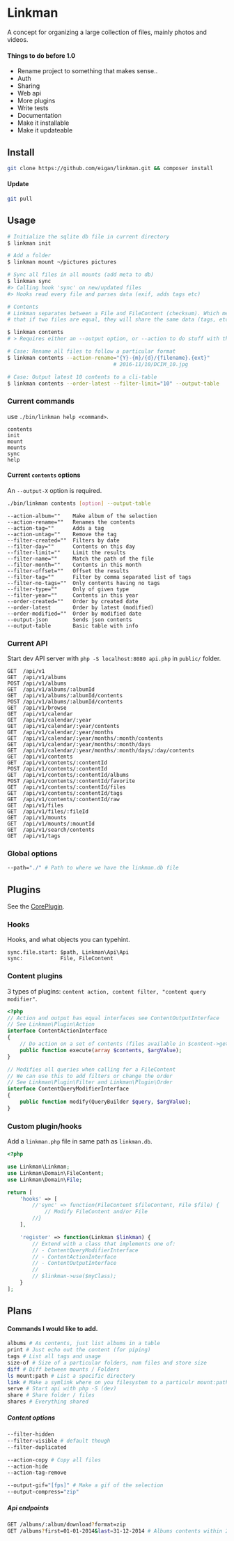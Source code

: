 # Linkman
A concept for organizing a large collection of files, mainly photos and videos.

#### Things to do before 1.0
- Rename project to something that makes sense..
- Auth
- Sharing
- Web api
- More plugins
- Write tests
- Documentation
- Make it installable
- Make it updateable

## Install
```bash
git clone https://github.com/eigan/linkman.git && composer install
```

#### Update
```bash
git pull
```

## Usage
```sh
# Initialize the sqlite db file in current directory
$ linkman init

# Add a folder
$ linkman mount ~/pictures pictures

# Sync all files in all mounts (add meta to db)
$ linkman sync
#> Calling hook 'sync' on new/updated files
#> Hooks read every file and parses data (exif, adds tags etc)

# Contents
# Linkman separates between a File and FileContent (checksum). Which means
# that if two files are equal, they will share the same data (tags, etc)

$ linkman contents
# > Requires either an --output option, or --action to do stuff with the content

# Case: Rename all files to follow a particular format
$ linkman contents --action-rename="{Y}-{m}/{d}/{filename}.{ext}"
                                  # 2016-11/10/DCIM_10.jpg

# Case: Output latest 10 contents to a cli-table
$ linkman contents --order-latest --filter-limit="10" --output-table

```

### Current commands
use `./bin/linkman help <command>`.
```
contents
init
mount
mounts
sync
help
```

#### Current `contents` options
An `--output-X` option is required.

```bash
./bin/linkman contents [option] --output-table
```

```
--action-album=""    Make album of the selection
--action-rename=""   Renames the contents
--action-tag=""      Adds a tag
--action-untag=""    Remove the tag
--filter-created=""  Filters by date
--filter-day=""      Contents on this day
--filter-limit=""    Limit the results
--filter-name=""     Match the path of the file
--filter-month=""    Contents in this month
--filter-offset=""   Offset the results
--filter-tag=""      Filter by comma separated list of tags
--filter-no-tags=""  Only contents having no tags
--filter-type=""     Only of given type
--filter-year=""     Contents in this year
--order-created=""   Order by created date
--order-latest       Order by latest (modified)
--order-modified=""  Order by modified date
--output-json        Sends json contents
--output-table       Basic table with info
```

### Current API
Start dev API server with `php -S localhost:8080 api.php` in `public/` folder.
```
GET  /api/v1
GET  /api/v1/albums
POST /api/v1/albums
GET  /api/v1/albums/:albumId
GET  /api/v1/albums/:albumId/contents
POST /api/v1/albums/:albumId/contents
GET  /api/v1/browse
GET  /api/v1/calendar
GET  /api/v1/calendar/:year
GET  /api/v1/calendar/:year/contents
GET  /api/v1/calendar/:year/months
GET  /api/v1/calendar/:year/months/:month/contents
GET  /api/v1/calendar/:year/months/:month/days
GET  /api/v1/calendar/:year/months/:month/days/:day/contents
GET  /api/v1/contents
GET  /api/v1/contents/:contentId
POST /api/v1/contents/:contentId
GET  /api/v1/contents/:contentId/albums
POST /api/v1/contents/:contentId/favorite
GET  /api/v1/contents/:contentId/files
GET  /api/v1/contents/:contentId/tags
GET  /api/v1/contents/:contentId/raw
GET  /api/v1/files
GET  /api/v1/files/:fileId
GET  /api/v1/mounts
GET  /api/v1/mounts/:mountId
GET  /api/v1/search/contents
GET  /api/v1/tags
```

### Global options
```sh
--path="./" # Path to where we have the linkman.db file
```


## Plugins
See the [CorePlugin](src/Plugin/CorePlugin.php).

### Hooks
Hooks, and what objects you can typehint.
```
sync.file.start: $path, Linkman\Api\Api
sync:            File, FileContent
```

### Content plugins
3 types of plugins: `content action, content filter, "content query modifier"`.

```php
<?php
// Action and output has equal interfaces see ContentOutputInterface
// See Linkman\Plugin\Action
interface ContentActionInterface
{
    // Do action on a set of contents (files available in $content->getFiles())
    public function execute(array $contents, $argValue);
}

// Modifies all queries when calling for a FileContent
// We can use this to add filters or change the order
// See Linkman\Plugin\Filter and Linkman\Plugin\Order
interface ContentQueryModifierInterface
{
    public function modify(QueryBuilder $query, $argValue);
}

```

### Custom plugin/hooks
Add a `linkman.php` file in same path as `linkman.db`.

```php
<?php

use Linkman\Linkman;
use Linkman\Domain\FileContent;
use Linkman\Domain\File;

return [
    'hooks' => [
        //'sync' => function(FileContent $fileContent, File $file) {
            // Modify FileContent and/or File
        //}
    ],

    'register' => function(Linkman $linkman) {
        // Extend with a class that implements one of:
        // - ContentQueryModifierInterface
        // - ContentActionInterface
        // - ContentOutputInterface
        //
        // $linkman->use($myClass);
    }
];

```

## Plans

#### Commands I would like to add.
```sh
albums # As contents, just list albums in a table
print # Just echo out the content (for piping)
tags # List all tags and usage
size-of # Size of a particular folders, num files and store size
diff # Diff between mounts / Folders
ls mount:path # List a specific directory
link # Make a symlink where on you filesystem to a particulr mount:path/file
serve # Start api with php -S (dev)
share # Share folder / files
shares # Everything shared
```

##### Content options

```sh
--filter-hidden
--filter-visible # default though
--filter-duplicated

--action-copy # Copy all files
--action-hide
--action-tag-remove

--output-gif="[fps]" # Make a gif of the selection
--output-compress="zip"
```

##### Api endpoints
```sh
GET /albums/:album/download?format=zip
GET /albums?first=01-01-2014&last=31-12-2014 # Albums contents within 2014
```
